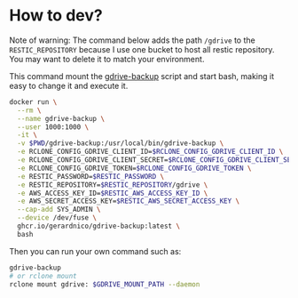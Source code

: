 # How to dev?



Note of warning: 
The command below adds the path `/gdrive` to the `RESTIC_REPOSITORY`
because I use one bucket to host all restic repository.
You may want to delete it to match your environment.


This command mount the [gdrive-backup](../gdrive-backup) script
and start bash, making it easy to change it and execute it.


```bash
docker run \
  --rm \
  --name gdrive-backup \
  --user 1000:1000 \
  -it \
  -v $PWD/gdrive-backup:/usr/local/bin/gdrive-backup \
  -e RCLONE_CONFIG_GDRIVE_CLIENT_ID=$RCLONE_CONFIG_GDRIVE_CLIENT_ID \
  -e RCLONE_CONFIG_GDRIVE_CLIENT_SECRET=$RCLONE_CONFIG_GDRIVE_CLIENT_SECRET \
  -e RCLONE_CONFIG_GDRIVE_TOKEN=$RCLONE_CONFIG_GDRIVE_TOKEN \
  -e RESTIC_PASSWORD=$RESTIC_PASSWORD \
  -e RESTIC_REPOSITORY=$RESTIC_REPOSITORY/gdrive \
  -e AWS_ACCESS_KEY_ID=$RESTIC_AWS_ACCESS_KEY_ID \
  -e AWS_SECRET_ACCESS_KEY=$RESTIC_AWS_SECRET_ACCESS_KEY \
  --cap-add SYS_ADMIN \
  --device /dev/fuse \
  ghcr.io/gerardnico/gdrive-backup:latest \
  bash
```

Then you can run your own command such as:
```bash
gdrive-backup
# or rclone mount
rclone mount gdrive: $GDRIVE_MOUNT_PATH --daemon
```

